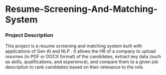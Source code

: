 # Resume-Screening-And-Matching-System
### Project Description
This project is a resume screening and matching system built with applications of Gen AI and NLP . It allows the HR of a company to upload resumes (in PDF or DOCX format) of the candidates, extract key data (such as skills, qualifications, and experience), and compare them to a given job description to rank candidates based on their relevance to the role.
